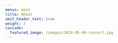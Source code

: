 ```yaml
---
menus: main
title: About
omit_header_text: true
weight: 3
cascade:
  featured_image: /images/2024-05-04-concert.jpg
---
```



